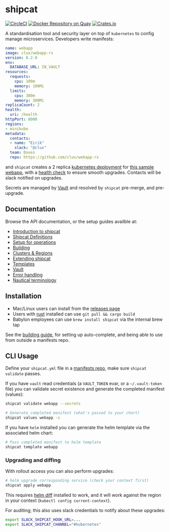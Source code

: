 # shipcat
[![CircleCI](https://circleci.com/gh/Babylonpartners/shipcat.svg?style=shield)](https://circleci.com/gh/Babylonpartners/shipcat)
[![Docker Repository on Quay](https://quay.io/repository/babylonhealth/kubecat/status "Docker Repository on Quay")](https://quay.io/repository/babylonhealth/kubecat?tab=tags)
[![Crates.io](https://img.shields.io/crates/v/shipcat.svg)](https://crates.io/crates/shipcat)

A standardisation tool and security layer on top of `kubernetes` to config manage microservices. Developers write manifests:

```yaml
name: webapp
image: clux/webapp-rs
version: 0.2.0
env:
  DATABASE_URL: IN_VAULT
resources:
  requests:
    cpu: 100m
    memory: 100Mi
  limits:
    cpu: 300m
    memory: 300Mi
replicaCount: 2
health:
  uri: /health
httpPort: 8000
regions:
- minikube
metadata:
  contacts:
  - name: "Eirik"
    slack: "@clux"
  team: Doves
  repo: https://github.com/clux/webapp-rs
```

and `shipcat` creates a 2 replica [kubernetes deployment](https://kubernetes.io/docs/concepts/workloads/controllers/deployment/) for [this sample webapp](https://github.com/clux/webapp-rs), with a [health check](https://kubernetes.io/docs/tasks/configure-pod-container/configure-liveness-readiness-probes/) to ensure smooth upgrades. Contacts will be slack notified on upgrades.

Secrets are managed by [Vault](https://www.vaultproject.io/) and resolved by `shipcat` pre-merge, and pre-upgrade.

## Documentation
Browse the API documentation, or the setup guides availble at:

- [Introduction to shipcat](https://github.com/Babylonpartners/shipcat/blob/master/doc/intro.md)
- [Shipcat Definitions](https://babylonpartners.github.io/shipcat/shipcat_definitions/index.html)
- [Setup for operations](./doc/reconciliation-secrets.md)
- [Building](https://github.com/Babylonpartners/shipcat/blob/master/doc/building.md)
- [Clusters & Regions](https://github.com/Babylonpartners/shipcat/blob/master/doc/clusters.md)
- [Extending shipcat](https://github.com/Babylonpartners/shipcat/blob/master/doc/extending.md)
- [Templates](https://github.com/Babylonpartners/shipcat/blob/master/doc/templates.md)
- [Vault](https://github.com/Babylonpartners/shipcat/blob/master/doc/vault.md)
- [Error handling](https://github.com/Babylonpartners/shipcat/blob/master/doc/errors.md)
- [Nautical terminology](https://en.wikipedia.org/wiki/Ship%27s_cat)

## Installation

- Mac/Linux users can install from the [releases page](https://github.com/Babylonpartners/shipcat/releases)
- Users with [rust](https://rustup.rs/) installed can use `git pull && cargo build`
- Babylon employees can use `brew install shipcat` via the internal brew tap

See the [building guide](https://github.com/Babylonpartners/shipcat/blob/master/doc/building.md), for setting up auto-complete, and being able to use from outside a manifests repo.

## CLI Usage
Define your `shipcat.yml` file in a [manifests repo](https://github.com/Babylonpartners/shipcat/blob/master/examples), make sure `shipcat validate` passes.

If you have `vault` read credentials (a `VAULT_TOKEN` evar, or a `~/.vault-token` file) you can validate secret existence and generate the completed manifest (values):

```sh
shipcat validate webapp --secrets

# Generate completed manifest (what's passed to your chart)
shipcat values webapp -s
```

If you have `helm` installed you can generate the helm template via the associated helm chart:

```sh
# Pass completed manifest to helm template
shipcat template webapp
```

### Upgrading and diffing
With rollout access you can also perform upgrades:

```sh
# helm upgrade corresponding service (check your context first)
shipcat apply webapp
```

This requires [helm diff](https://github.com/databus23/helm-diff) installed to work, and it will work against the region in your context (`kubectl config current-context`).

For auditing; this also uses slack credentials to notify about these upgrades:

```sh
export SLACK_SHIPCAT_HOOK_URL=...
export SLACK_SHIPCAT_CHANNEL="#kubernetes"
```
